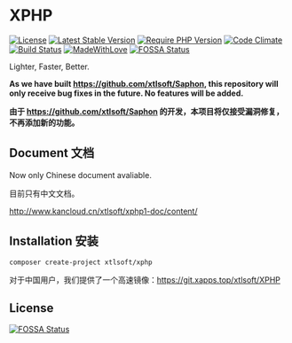 # XPHP

[![License](https://poser.pugx.org/xtlsoft/xphp/license)](https://packagist.org/packages/xtlsoft/xphp)
[![Latest Stable Version](https://poser.pugx.org/xtlsoft/xphp/v/stable)](https://packagist.org/packages/xtlsoft/xphp)
[![Require PHP Version](https://img.shields.io/badge/PHP-5.4+-blue.svg)](https://php.net)
[![Code Climate](https://codeclimate.com/github/xtlsoft/XPHP/badges/gpa.svg)](https://codeclimate.com/github/xtlsoft/XPHP)
[![Build Status](https://travis-ci.org/xtlsoft/XPHP.svg?branch=master)](https://travis-ci.org/xtlsoft/XPHP)
[![MadeWithLove](https://img.shields.io/badge/Made%20with-love-yellowgreen.svg)](https://blog.xtlsoft.top)
[![FOSSA Status](https://app.fossa.io/api/projects/git%2Bgithub.com%2Fxtlsoft%2FXPHP.svg?type=shield)](https://app.fossa.io/projects/git%2Bgithub.com%2Fxtlsoft%2FXPHP?ref=badge_shield)

Lighter, Faster, Better.

**As we have built https://github.com/xtlsoft/Saphon, this repository will only receive bug fixes in the future. No features will be added.**

**由于 https://github.com/xtlsoft/Saphon 的开发，本项目将仅接受漏洞修复，不再添加新的功能。**

## Document 文档

Now only Chinese document avaliable.

目前只有中文文档。

http://www.kancloud.cn/xtlsoft/xphp1-doc/content/

## Installation 安装

```shell
composer create-project xtlsoft/xphp
```

对于中国用户，我们提供了一个高速镜像：https://git.xapps.top/xtlsoft/XPHP


## License
[![FOSSA Status](https://app.fossa.io/api/projects/git%2Bgithub.com%2Fxtlsoft%2FXPHP.svg?type=large)](https://app.fossa.io/projects/git%2Bgithub.com%2Fxtlsoft%2FXPHP?ref=badge_large)
